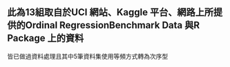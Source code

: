 ## 此為13組取自於UCI 網站、Kaggle 平台、網路上所提供的Ordinal RegressionBenchmark Data 與R Package 上的資料

皆已做過資料處理且其中5筆資料集使用等頻方式轉為次序型
